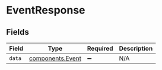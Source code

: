 # EventResponse


## Fields

| Field                                            | Type                                             | Required                                         | Description                                      |
| ------------------------------------------------ | ------------------------------------------------ | ------------------------------------------------ | ------------------------------------------------ |
| `data`                                           | [components.Event](../../models/shared/event.md) | :heavy_minus_sign:                               | N/A                                              |
